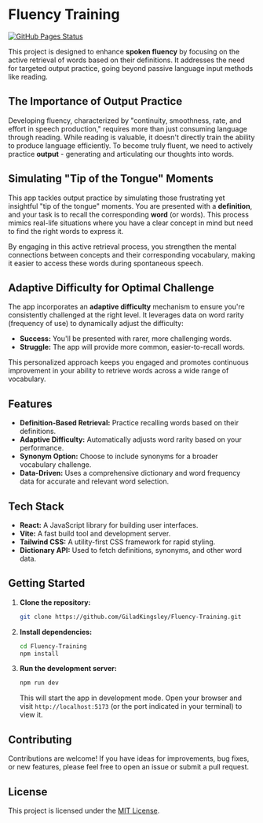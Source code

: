 # Fluency Training

[![GitHub Pages Status](https://img.shields.io/github/deployments/GiladKingsley/Fluency-Training/github-pages?label=GitHub%20Pages&logo=github)](https://giladkingsley.github.io/Fluency-Training/)

This project is designed to enhance **spoken fluency** by focusing on the active retrieval of words based on their definitions. It addresses the need for targeted output practice, going beyond passive language input methods like reading.

## The Importance of Output Practice

Developing fluency, characterized by "continuity, smoothness, rate, and effort in speech production," requires more than just consuming language through reading. While reading is valuable, it doesn't directly train the ability to produce language efficiently. To become truly fluent, we need to actively practice **output** - generating and articulating our thoughts into words.

## Simulating "Tip of the Tongue" Moments

This app tackles output practice by simulating those frustrating yet insightful "tip of the tongue" moments. You are presented with a **definition**, and your task is to recall the corresponding **word** (or words). This process mimics real-life situations where you have a clear concept in mind but need to find the right words to express it.

By engaging in this active retrieval process, you strengthen the mental connections between concepts and their corresponding vocabulary, making it easier to access these words during spontaneous speech.

## Adaptive Difficulty for Optimal Challenge

The app incorporates an **adaptive difficulty** mechanism to ensure you're consistently challenged at the right level. It leverages data on word rarity (frequency of use) to dynamically adjust the difficulty:

*   **Success:** You'll be presented with rarer, more challenging words.
*   **Struggle:** The app will provide more common, easier-to-recall words.

This personalized approach keeps you engaged and promotes continuous improvement in your ability to retrieve words across a wide range of vocabulary.

## Features

*   **Definition-Based Retrieval:** Practice recalling words based on their definitions.
*   **Adaptive Difficulty:** Automatically adjusts word rarity based on your performance.
*   **Synonym Option:** Choose to include synonyms for a broader vocabulary challenge.
*   **Data-Driven:** Uses a comprehensive dictionary and word frequency data for accurate and relevant word selection.

## Tech Stack

*   **React:** A JavaScript library for building user interfaces.
*   **Vite:** A fast build tool and development server.
*   **Tailwind CSS:** A utility-first CSS framework for rapid styling.
*   **Dictionary API:** Used to fetch definitions, synonyms, and other word data.

## Getting Started

1. **Clone the repository:**

    ```bash
    git clone https://github.com/GiladKingsley/Fluency-Training.git
    ```

2. **Install dependencies:**

    ```bash
    cd Fluency-Training
    npm install
    ```

3. **Run the development server:**

    ```bash
    npm run dev
    ```

    This will start the app in development mode. Open your browser and visit `http://localhost:5173` (or the port indicated in your terminal) to view it.

## Contributing

Contributions are welcome! If you have ideas for improvements, bug fixes, or new features, please feel free to open an issue or submit a pull request.

## License

This project is licensed under the [MIT License](LICENSE).